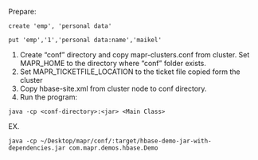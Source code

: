 Prepare:

`create 'emp', 'personal data'`

`put 'emp','1','personal data:name','maikel'`


1. Create “conf” directory and copy mapr-clusters.conf from cluster. Set MAPR_HOME to the directory where “conf” folder exists.
2. Set MAPR_TICKETFILE_LOCATION to the ticket file copied form the cluster
3. Copy hbase-site.xml from cluster node to conf directory. 
4. Run the program:

`java -cp <conf-directory>:<jar> <Main Class>`

  EX.
  
 `java -cp ~/Desktop/mapr/conf/:target/hbase-demo-jar-with-dependencies.jar com.mapr.demos.hbase.Demo`
